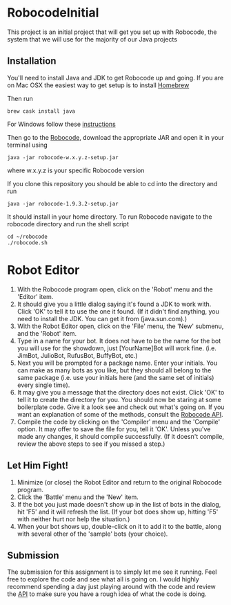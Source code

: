 # RobocodeInitial
This project is an initial project that will get you set up with Robocode, the system that we will use for the majority of our Java projects

## Installation 
You'll need to install Java and JDK to get Robocode up and going. If you are on Mac OSX the easiest way to get setup is to install [Homebrew](http://brew.sh/) 

Then run 
```
brew cask install java 
```
For Windows follow these [instructions](http://robowiki.net/wiki/Robocode/System_Requirements)

Then go to the [Robocode](http://robocode.sourceforge.net/), download the appropriate JAR and open it in your terminal using

```
java -jar robocode-w.x.y.z-setup.jar
```

where w.x.y.z is your specific Robocode version 

If you clone this repository you should be able to cd into the directory and run

```
java -jar robocode-1.9.3.2-setup.jar
```

It should install in your home directory. To run Robocode navigate to the robocode directory and run the shell script

```
cd ~/robocode
./robocode.sh
```

# Robot Editor
1. With the Robocode program open, click on the 'Robot' menu and the 'Editor' item.
2. It should give you a little dialog saying it's found a JDK to work with. Click 'OK' to tell it to use the one it found. (If it didn't find anything, you need to install the JDK. You can get it from (java.sun.com).)
3. With the Robot Editor open, click on the 'File' menu, the 'New' submenu, and the 'Robot' item.
4. Type in a name for your bot. It does not have to be the name for the bot you will use for the showdown, just [YourName]Bot will work fine. (i.e. JimBot, JulioBot, RufusBot, BuffyBot, etc.)
5. Next you will be prompted for a package name. Enter your initials. You can make as many bots as you like, but they should all belong to the same package (i.e. use your initials here (and the same set of initials) every single time).
6. It may give you a message that the directory does not exist. Click 'OK' to tell it to create the directory for you. You should now be staring at some boilerplate code. Give it a look see and check out what's going on. If you want an explanation of some of the methods, consult the [Robocode API](http://mark.random-article.com/robocode/javadoc/index.html).
7. Compile the code by clicking on the 'Compiler' menu and the 'Compile' option. It may offer to save the file for you, tell it 'OK'. Unless you've made any changes, it should compile successfully. (If it doesn't compile, review the above steps to see if you missed a step.)

## Let Him Fight!

1. Minimize (or close) the Robot Editor and return to the original Robocode program.
2. Click the 'Battle' menu and the 'New' item.
3. If the bot you just made doesn't show up in the list of bots in the dialog, hit 'F5' and it will refresh the list. (If your bot does show up, hitting 'F5' with neither hurt nor help the situation.)
4. When your bot shows up, double-click on it to add it to the battle, along with several other of the 'sample' bots (your choice).

## Submission

The submission for this assignment is to simply let me see it running. Feel free to explore the code and see what all is going on. I would highly recommend spending a day just playing around with the code and review the [API](http://mark.random-article.com/robocode/javadoc/index.html) to make sure you have a rough idea of what the code is doing. 
